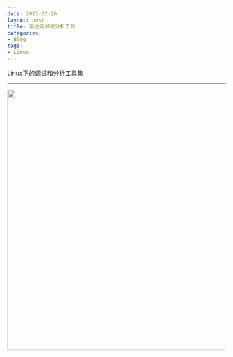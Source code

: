 ```yaml
---
date: 2013-02-26
layout: post
title: 系统调试和分析工具
categories:
- Blog
tags:
- Linux
---
```


Linux下的调试和分析工具集
_____________________

<img src="/assets/media/tools.jpg" width="600"/>